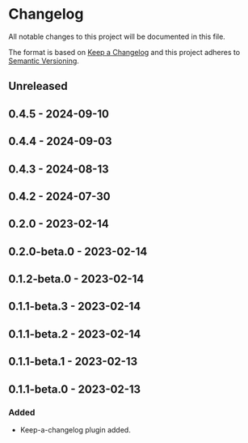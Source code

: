 # Changelog

All notable changes to this project will be documented in this file.

The format is based on [Keep a Changelog](http://keepachangelog.com/)
and this project adheres to [Semantic Versioning](http://semver.org/).

## Unreleased

## 0.4.5 - 2024-09-10

## 0.4.4 - 2024-09-03

## 0.4.3 - 2024-08-13

## 0.4.2 - 2024-07-30

## 0.2.0 - 2023-02-14

## 0.2.0-beta.0 - 2023-02-14

## 0.1.2-beta.0 - 2023-02-14

## 0.1.1-beta.3 - 2023-02-14

## 0.1.1-beta.2 - 2023-02-14

## 0.1.1-beta.1 - 2023-02-13

## 0.1.1-beta.0 - 2023-02-13
### Added
- Keep-a-changelog plugin added.
